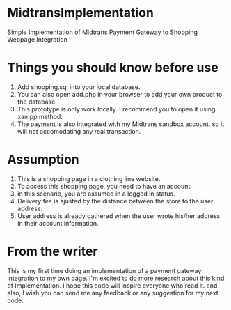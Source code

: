 # MidtransImplementation
Simple Implementation of Midtrans Payment Gateway to Shopping Webpage Integration

# Things you should know before use
1. Add shopping.sql into your local database.
2. You can also open add.php in your browser to add your own product to the database.
3. This prototype is only work locally. I recommend you to open it using xampp method.
4. The payment is also integrated with my Midtrans sandbox account. so it will not accomodating any real transaction.

# Assumption
1. This is a shopping page in a clothing line website.
2. To access this shopping page, you need to have an account.
3. in this scenario, you are assumed in a logged in status.
4. Delivery fee is ajusted by the distance between the store to the user address.
5. User address is already gathered when the user wrote his/her address in their account information.

# From the writer
This is my first  time doing an implementation of a payment gateway integration to my own page. I'm excited to do more research about this kind of Implementation. I hope this code will inspire everyone who read it. and also, I wish you can send me any feedback or any suggestion for my next code.
